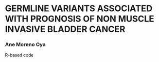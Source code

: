 # GERMLINE VARIANTS ASSOCIATED WITH PROGNOSIS OF NON MUSCLE INVASIVE BLADDER CANCER
### Ane Moreno Oya
R-based code
